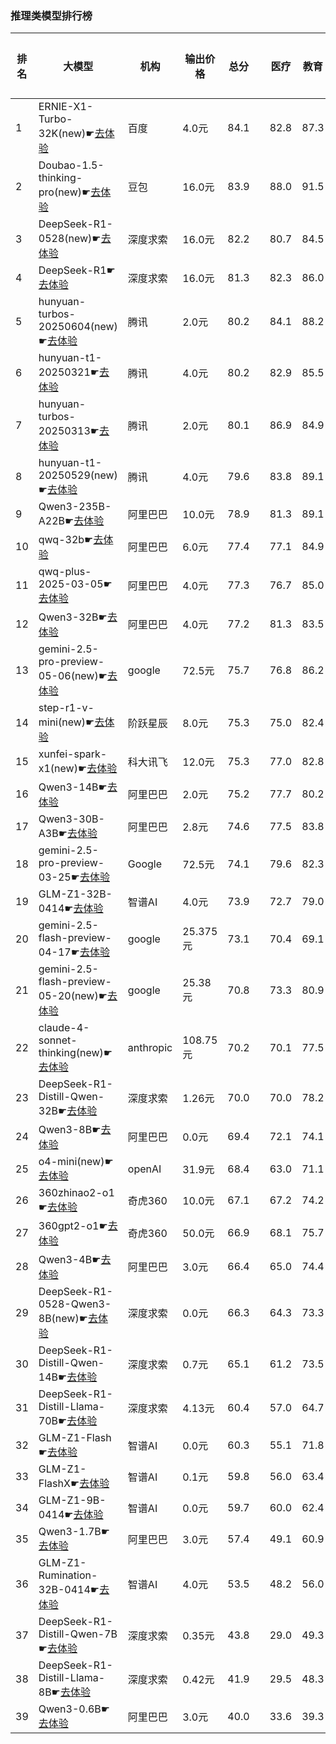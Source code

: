 ### 推理类模型排行榜
|排名|大模型|机构|输出价格|总分| |医疗|教育|金融|法律|行政公务|心理健康|推理与数学计算|语言与指令遵从|
|---|-----|---|-------|---|-|----|---|---|---|------|-------|-----------|------------|
|1|ERNIE-X1-Turbo-32K(new)☛[去体验](https://nonelinear.com/static/modelcompare.html?type=proprietary)|百度|4.0元|84.1| |        82.8|87.3|83.0|81.1|        96.7|75.0|        79.7|87.5|
|2|Doubao-1.5-thinking-pro(new)☛[去体验](https://nonelinear.com/static/modelcompare.html?type=proprietary)|豆包|16.0元|83.9| |        88.0|91.5|83.9|83.3|        80.0|71.2|        88.1|84.8|
|3|DeepSeek-R1-0528(new)☛[去体验](https://nonelinear.com/static/modelcompare.html?type=open-source)|深度求索|16.0元|82.2| |        80.7|84.5|78.0|72.2|        96.7|70.8|        87.7|86.8|
|4|DeepSeek-R1☛[去体验](https://nonelinear.com/static/modelcompare.html?type=open-source)|深度求索|16.0元|81.3| |        82.3|86.0|82.9|73.8|        84.7|70.8|        83.2|86.4|
|5|hunyuan-turbos-20250604(new)☛[去体验](https://nonelinear.com/static/modelcompare.html?type=proprietary)|腾讯|2.0元|80.2| |        84.1|88.2|79.6|76.7|        70.0|80.0|        75.5|87.7|
|6|hunyuan-t1-20250321☛[去体验](https://nonelinear.com/static/modelcompare.html?type=proprietary)|腾讯|4.0元|80.2| |        82.9|85.5|81.2|68.9|        88.5|78.9|        73.6|81.8|
|7|hunyuan-turbos-20250313☛[去体验](https://nonelinear.com/static/modelcompare.html?type=proprietary)|腾讯|2.0元|80.1| |        86.9|84.9|80.5|72.4|        84.5|81.7|        66.1|84.2|
|8|hunyuan-t1-20250529(new)☛[去体验](https://nonelinear.com/static/modelcompare.html?type=proprietary)|腾讯|4.0元|79.6| |        83.8|89.1|77.8|70.0|        70.0|72.5|        80.5|93.3|
|9|Qwen3-235B-A22B☛[去体验](https://nonelinear.com/static/modelcompare.html?type=open-source)|阿里巴巴|10.0元|78.9| |        81.3|89.1|78.1|70.0|        90.0|58.2|        83.7|81.2|
|10|qwq-32b☛[去体验](https://nonelinear.com/static/modelcompare.html?type=open-source)|阿里巴巴|6.0元|77.4| |        77.1|84.9|78.4|60.9|        88.1|74.7|        76.5|79.0|
|11|qwq-plus-2025-03-05☛[去体验](https://nonelinear.com/static/modelcompare.html?type=proprietary)|阿里巴巴|4.0元|77.3| |        76.7|85.0|77.9|62.2|        85.2|75.0|        78.7|77.6|
|12|Qwen3-32B☛[去体验](https://nonelinear.com/static/modelcompare.html?type=open-source)|阿里巴巴|4.0元|77.2| |        81.3|83.5|80.9|64.5|        73.3|75.4|        79.6|78.7|
|13|gemini-2.5-pro-preview-05-06(new)☛[去体验](https://nonelinear.com/static/modelcompare.html?type=proprietary)|google|72.5元|75.7| |        76.8|86.2|73.1|53.3|        90.0|56.2|        89.0|80.9|
|14|step-r1-v-mini(new)☛[去体验](https://nonelinear.com/static/modelcompare.html?type=proprietary)|阶跃星辰|8.0元|75.3| |        75.0|82.4|71.7|60.0|        90.0|60.0|        79.6|84.0|
|15|xunfei-spark-x1(new)☛[去体验](https://nonelinear.com/static/modelcompare.html?type=proprietary)|科大讯飞|12.0元|75.3| |        77.0|82.8|78.1|64.7|        83.7|57.2|        76.3|82.5|
|16|Qwen3-14B☛[去体验](https://nonelinear.com/static/modelcompare.html?type=open-source)|阿里巴巴|2.0元|75.2| |        77.7|80.2|79.6|62.2|        73.3|68.8|        79.7|80.0|
|17|Qwen3-30B-A3B☛[去体验](https://nonelinear.com/static/modelcompare.html?type=open-source)|阿里巴巴|2.8元|74.6| |        77.5|83.8|78.7|51.1|        66.7|74.8|        81.7|82.5|
|18|gemini-2.5-pro-preview-03-25☛[去体验](https://nonelinear.com/static/modelcompare.html?type=proprietary)|Google|72.5元|74.1| |        79.6|82.3|72.3|53.3|        90.0|46.1|        86.7|82.8|
|19|GLM-Z1-32B-0414☛[去体验](https://nonelinear.com/static/modelcompare.html?type=open-source)|智谱AI|4.0元|73.9| |        72.7|79.0|74.8|62.2|        80.0|69.9|        75.1|77.8|
|20|gemini-2.5-flash-preview-04-17☛[去体验](https://nonelinear.com/static/modelcompare.html?type=proprietary)|google|25.375元|73.1| |        70.4|69.1|71.5|62.2|        76.7|71.3|        82.7|81.2|
|21|gemini-2.5-flash-preview-05-20(new)☛[去体验](https://nonelinear.com/static/modelcompare.html?type=proprietary)|google|25.38元|70.8| |        73.3|80.9|67.0|60.0|        80.0|47.5|        82.5|75.1|
|22|claude-4-sonnet-thinking(new)☛[去体验](https://nonelinear.com/static/modelcompare.html?type=proprietary)|anthropic|108.75元|70.2| |        70.1|77.5|68.1|46.7|        80.0|53.8|        79.4|86.0|
|23|DeepSeek-R1-Distill-Qwen-32B☛[去体验](https://nonelinear.com/static/modelcompare.html?type=open-source)|深度求索|1.26元|70.0| |        70.0|78.2|73.9|51.8|        77.6|66.5|        67.4|75.0|
|24|Qwen3-8B☛[去体验](https://nonelinear.com/static/modelcompare.html?type=open-source)|阿里巴巴|0.0元|69.4| |        72.1|74.1|74.0|54.4|        53.3|71.8|        74.4|80.9|
|25|o4-mini(new)☛[去体验](https://nonelinear.com/static/modelcompare.html?type=proprietary)|openAI|31.9元|68.4| |        63.0|71.1|66.5|36.7|        90.0|45.0|        91.0|83.8|
|26|360zhinao2-o1☛[去体验](https://nonelinear.com/static/modelcompare.html?type=proprietary)|奇虎360|10.0元|67.1| |        67.2|74.2|69.5|45.3|        73.3|65.0|        69.7|72.5|
|27|360gpt2-o1☛[去体验](https://nonelinear.com/static/modelcompare.html?type=proprietary)|奇虎360|50.0元|66.9| |        68.1|75.7|70.2|47.7|        70.4|66.1|        67.3|70.1|
|28|Qwen3-4B☛[去体验](https://nonelinear.com/static/modelcompare.html?type=open-source)|阿里巴巴|3.0元|66.4| |        65.0|74.4|70.2|44.4|        60.0|65.2|        73.8|78.1|
|29|DeepSeek-R1-0528-Qwen3-8B(new)☛[去体验](https://nonelinear.com/static/modelcompare.html?type=open-source)|深度求索|0.0元|66.3| |        64.3|73.3|65.1|50.0|        76.7|57.9|        65.3|77.9|
|30|DeepSeek-R1-Distill-Qwen-14B☛[去体验](https://nonelinear.com/static/modelcompare.html?type=open-source)|深度求索|0.7元|65.1| |        61.2|73.5|67.5|40.2|        69.6|67.8|        67.2|73.6|
|31|DeepSeek-R1-Distill-Llama-70B☛[去体验](https://nonelinear.com/static/modelcompare.html?type=open-source)|深度求索|4.13元|60.4| |        57.0|64.7|60.6|34.7|        71.4|59.4|        63.7|72.0|
|32|GLM-Z1-Flash☛[去体验](https://nonelinear.com/static/modelcompare.html?type=proprietary)|智谱AI|0.0元|60.3| |        55.1|71.8|60.2|32.5|        69.6|54.6|        60.1|78.3|
|33|GLM-Z1-FlashX☛[去体验](https://nonelinear.com/static/modelcompare.html?type=proprietary)|智谱AI|0.1元|59.8| |        56.0|63.4|63.1|35.6|        73.3|42.1|        67.6|77.2|
|34|GLM-Z1-9B-0414☛[去体验](https://nonelinear.com/static/modelcompare.html?type=open-source)|智谱AI|0.0元|59.7| |        60.0|62.4|63.9|31.5|        80.1|39.5|        69.1|71.2|
|35|Qwen3-1.7B☛[去体验](https://nonelinear.com/static/modelcompare.html?type=open-source)|阿里巴巴|3.0元|57.4| |        49.1|60.9|60.2|34.5|        50.0|63.2|        68.5|73.0|
|36|GLM-Z1-Rumination-32B-0414☛[去体验](https://nonelinear.com/static/modelcompare.html?type=open-source)|智谱AI|4.0元|53.5| |        48.2|56.0|54.4|38.9|        56.7|46.3|        62.0|65.8|
|37|DeepSeek-R1-Distill-Qwen-7B☛[去体验](https://nonelinear.com/static/modelcompare.html?type=open-source)|深度求索|0.35元|43.8| |        29.0|49.3|45.8|19.2|        56.4|37.2|        54.5|58.9|
|38|DeepSeek-R1-Distill-Llama-8B☛[去体验](https://nonelinear.com/static/modelcompare.html?type=open-source)|深度求索|0.42元|41.9| |        29.5|48.3|42.6|20.3|        54.7|24.5|        52.7|62.1|
|39|Qwen3-0.6B☛[去体验](https://nonelinear.com/static/modelcompare.html?type=open-source)|阿里巴巴|3.0元|40.0| |        33.6|39.3|40.9|17.8|        46.7|22.3|        52.5|66.8|
    
